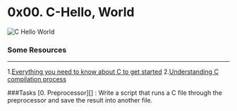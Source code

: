 

# 0x00. C-Hello, World
![C Hello World](https://www.mvps.net/docs/wp-content/uploads/2019/03/hello-world.png)

### Some Resources
----
1.[Everything you need to know about C to get started](https://intranet.alxswe.com/rltoken/P01aLj9BDfDUOv-y9x82Yw)
2.[Understanding C compilation process](https://www.youtube.com/watch?v=VDslRumKvRA)

###Tasks
[0. Preprocessor][] : Write a script that runs a C file through the preprocessor and save the result into another file.
